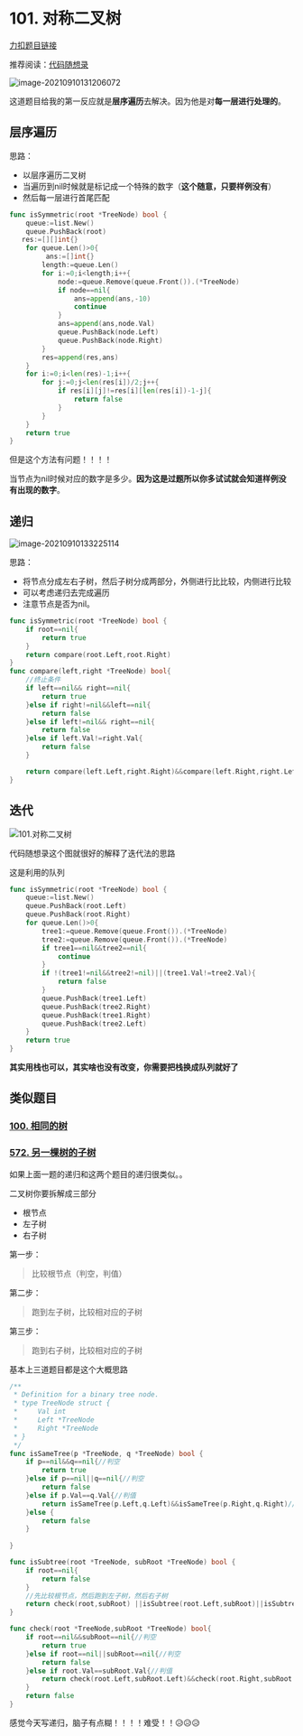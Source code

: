 #  101. 对称二叉树

[力扣题目链接](https://leetcode-cn.com/problems/symmetric-tree/)

推荐阅读：[代码随想录](https://programmercarl.com/0101.%E5%AF%B9%E7%A7%B0%E4%BA%8C%E5%8F%89%E6%A0%91.html#%E9%80%92%E5%BD%92%E6%B3%95)

![image-20210910131206072](https://cdn.jsdelivr.net/gh/baici1/image-host/newimg/20210910131213.png)

这道题目给我的第一反应就是**层序遍历**去解决。因为他是对**每一层进行处理的**。

## 层序遍历

思路：

* 以层序遍历二叉树
* 当遍历到nil时候就是标记成一个特殊的数字（**这个随意，只要样例没有**）
* 然后每一层进行首尾匹配

```go
func isSymmetric(root *TreeNode) bool {
    queue:=list.New()
    queue.PushBack(root)
   res:=[][]int{}
    for queue.Len()>0{
         ans:=[]int{}
        length:=queue.Len()
        for i:=0;i<length;i++{
            node:=queue.Remove(queue.Front()).(*TreeNode)
            if node==nil{
                ans=append(ans,-10)
                continue
            }
            ans=append(ans,node.Val)
            queue.PushBack(node.Left)
            queue.PushBack(node.Right)
        }
        res=append(res,ans)
    }
    for i:=0;i<len(res)-1;i++{
        for j:=0;j<len(res[i])/2;j++{
            if res[i][j]!=res[i][len(res[i])-1-j]{
                return false
            }
        }
    }
    return true
}
```

但是这个方法有问题！！！！

当节点为nil时候对应的数字是多少。**因为这是过题所以你多试试就会知道样例没有出现的数字**。



## 递归

![image-20210910133225114](https://cdn.jsdelivr.net/gh/baici1/image-host/newimg/20210910133225.png)

思路：

* 将节点分成左右子树，然后子树分成两部分，外侧进行比比较，内侧进行比较
* 可以考虑递归去完成遍历
* 注意节点是否为nil。

```go
func isSymmetric(root *TreeNode) bool {
    if root==nil{
        return true
    }
    return compare(root.Left,root.Right)
}
func compare(left,right *TreeNode) bool{
    //终止条件
    if left==nil&& right==nil{
        return true
    }else if right!=nil&&left==nil{
        return false
    }else if left!=nil&& right==nil{
        return false
    }else if left.Val!=right.Val{
        return false
    }

    return compare(left.Left,right.Right)&&compare(left.Right,right.Left)
}
```

## 迭代

![101.对称二叉树](https://cdn.jsdelivr.net/gh/baici1/image-host/newimg/20210910141228.gif)

代码随想录这个图就很好的解释了迭代法的思路

这是利用的队列

```go
func isSymmetric(root *TreeNode) bool {
    queue:=list.New()
    queue.PushBack(root.Left)
    queue.PushBack(root.Right)
    for queue.Len()>0{
        tree1:=queue.Remove(queue.Front()).(*TreeNode)
        tree2:=queue.Remove(queue.Front()).(*TreeNode)
        if tree1==nil&&tree2==nil{
            continue
        }
        if !(tree1!=nil&&tree2!=nil)||(tree1.Val!=tree2.Val){
            return false
        }
        queue.PushBack(tree1.Left)
        queue.PushBack(tree2.Right)
        queue.PushBack(tree1.Right)
        queue.PushBack(tree2.Left)
    }
    return true
}
```

**其实用栈也可以，其实啥也没有改变，你需要把栈换成队列就好了**

## 类似题目

### [100. 相同的树](https://leetcode-cn.com/problems/same-tree)

### [572. 另一棵树的子树](https://leetcode-cn.com/problems/subtree-of-another-tree/)

如果上面一题的递归和这两个题目的递归很类似。。

二叉树你要拆解成三部分

* 根节点
* 左子树
* 右子树

第一步：

>  比较根节点（判空，判值）

第二步：

>  跑到左子树，比较相对应的子树

第三步：

>  跑到右子树，比较相对应的子树

基本上三道题目都是这个大概思路

```go
/**
 * Definition for a binary tree node.
 * type TreeNode struct {
 *     Val int
 *     Left *TreeNode
 *     Right *TreeNode
 * }
 */
func isSameTree(p *TreeNode, q *TreeNode) bool {
    if p==nil&&q==nil{//判空
        return true
    }else if p==nil||q==nil{//判空
        return false
    }else if p.Val==q.Val{//判值
        return isSameTree(p.Left,q.Left)&&isSameTree(p.Right,q.Right)//左子树与右子树进行相对应的比较
    }else {
        return false
    }
    
}
```



```go
func isSubtree(root *TreeNode, subRoot *TreeNode) bool {
    if root==nil{
        return false
    }
    //先比较根节点，然后跑到左子树，然后右子树
    return check(root,subRoot) ||isSubtree(root.Left,subRoot)||isSubtree(root.Right,subRoot)
}

func check(root *TreeNode,subRoot *TreeNode) bool{
    if root==nil&&subRoot==nil{//判空
        return true
    }else if root==nil||subRoot==nil{//判空
        return false
    }else if root.Val==subRoot.Val{//判值
        return check(root.Left,subRoot.Left)&&check(root.Right,subRoot.Right)//左子树与右子树进行相对应的比较
    }
    return false
}
```



感觉今天写递归，脑子有点糊！！！！难受！！😥😥😥
